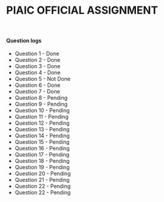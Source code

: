 <h1>PIAIC OFFICIAL ASSIGNMENT</h1>

<br/>
<h4>Question logs</h4>
<ul>
  <li>Question 1                                      -                                       Done</li>
  <li>Question 2                                      -                                       Done</li>
  <li>Question 3                                      -                                       Done</li>
  <li>Question 4                                      -                                       Done</li>
  <li>Question 5                                      -                                       Not Done</li>
  <li>Question 6                                      -                                       Done</li>
  <li>Question 7                                      -                                       Done</li>
  <li>Question 8                                      -                                       Pending</li>
  <li>Question 9                                      -                                       Pending</li>
  <li>Question 10                                     -                                       Pending</li>
  <li>Question 11                                     -                                       Pending</li>
  <li>Question 12                                     -                                       Pending</li>
  <li>Question 13                                     -                                       Pending</li>
  <li>Question 14                                     -                                       Pending</li>
  <li>Question 15                                     -                                       Pending</li>
  <li>Question 16                                     -                                       Pending</li>
  <li>Question 17                                     -                                       Pending</li>
  <li>Question 18                                     -                                       Pending</li>
  <li>Question 19                                     -                                       Pending</li>
  <li>Question 20                                     -                                       Pending</li>
  <li>Question 21                                     -                                       Pending</li>
  <li>Question 22                                     -                                       Pending</li>
  <li>Question 22                                     -                                       Pending</li>
</ul>
